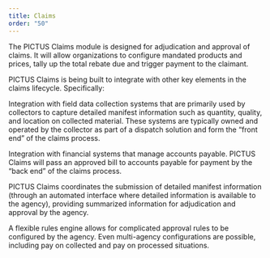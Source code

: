 ```yaml
---
title: Claims
order: "50"
---
```

The PICTUS Claims module is designed for adjudication and approval of claims. It will allow organizations to configure mandated products and prices, tally up the total rebate due and trigger payment to the claimant.

PICTUS Claims is being built to integrate with other key elements in the claims lifecycle. Specifically:

Integration with field data collection systems that are primarily used by collectors to capture detailed manifest information such as quantity, quality, and location on collected material. These systems are typically owned and operated by the collector as part of a dispatch solution and form the “front end” of the claims process.

Integration with financial systems that manage accounts payable. PICTUS Claims will pass an approved bill to accounts payable for payment by the “back end” of the claims process.

PICTUS Claims coordinates the submission of detailed manifest information (through an automated interface where detailed information is available to the agency), providing summarized information for adjudication and approval by the agency.

A flexible rules engine allows for complicated approval rules to be configured by the agency. Even multi-agency configurations are possible, including pay on collected and pay on processed situations. 